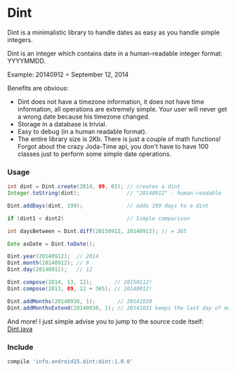 
# Dint

Dint is a minimalistic library to handle dates as easy as you handle simple integers.

Dint is an integer which contains date in a human-readable integer format: YYYYMMDD.

Example: 20140912 = September 12, 2014

Benefits are obvious:
* Dint does not have a timezone information, it does not have time information,
  all operations are extremely simple. Your user will never get a wrong date because
  his timezone changed.
* Storage in a database is trivial.
* Easy to debug (in a human readable format).
* The entire library size is 2Kb. There is just a couple of math functions!
  Forgot about the crazy Joda-Time api, you don't have to have 100 classes just to
  perform some simple date operations. 

### Usage

```java
int dint = Dint.create(2014, 09, 02); // creates a dint
Integer.toString(dint);               // "20140912" - human-readable

Dint.addDays(dint, 199);              // adds 199 days to a dint

if (dint1 < dint2)                    // Simple comparison

int daysBetween = Dint.diff(20150912, 20140912); // = 365

Date asDate = Dint.toDate();

Dint.year(20140912);  // 2014
Dint.month(20140912); // 9
Dint.day(20140912);   // 12

Dint.compose(2014, 13, 12);       // 20150112!
Dint.compose(2013, 09, 12 + 365); // 20140912!

Dint.addMonths(20140930, 1);       // 20141030
Dint.addMonthsExtend(20140930, 1); // 20141031 keeps the last day of month!
```

And more! I just simple advise you to jump to the source code itself:
[Dint.java](https://github.com/konmik/dint/blob/master/dint/src/main/java/dint/Dint.java)

### Include

```groovy
compile 'info.android15.dint:dint:1.0.0'
```
